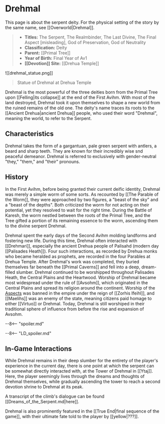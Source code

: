 # Drehmal

This page is about the serpent deity. For the physical setting of the story by the same name, see [[Overworld|Drehmal]].

> - **Titles:** The Serpent, The Realmbinder, The Last Divine, The Final Aspect [misleading], God of Preservation, God of Neutrality
> - **Classification:** Deity
> - **Parent:** [[Primal Tree]]
> - **Year of Birth:** Final Year of Av1
> - **[[Devotion]] Site:** [[Drehua Temple]]

![[drehmal_statue.png]]
> Statue of Drehmal at Drehua Temple

Drehmal is the most powerful of the three deities born from the Primal Tree upon [[Felling|its collapse]] at the end of the First Avihm. With most of the land destroyed, Drehmal took it upon themselves to shape a new world from the ruined remains of the old one. The deity's name traces its roots to the [[Ancient Drehua|ancient Drehua]] people, who used their word "Drehmal", meaning the world, to refer to the Serpent.

## Characteristics

Drehmal takes the form of a gargantuan, pale green serpent with antlers, a beard and sharp teeth. They are known for their incredibly wise snd peaceful demeanor. Drehmal is referred to exclusively with gender-neutral "they," "them," and "their" pronouns.

## History 

In the First Avihm, before being granted their current deific identity, Drehmal was merely a simple worm of some sorts. As recounted by [[The Parable of the Worm]], they were approached by two figures, a "beast of the sky" and a "beast of the depths". Both criticized the worm for not acting on their potential, yet they resolved to wait for the right time.
During the Battle of Karesh, the worm nestled between the roots of the Primal Tree, and the Tree gifted a portion of its remaining essence to the worm, ascending them to the divine serpent Drehmal.

Drehmal spent the early days of the Second Avihm molding landforms and fostering new life. During this time, Drehmal often interacted with [[Drehmari]], especially the ancient Drehua people of Palisahd (modern day [[Palisades Heath]]). Four such interactions, as recorded by Drehua monks who became heralded as prophets, are recorded in the four Parables at Drehua Temple. After Drehmal's work was completed, they buried themselves far beneath the [[Primal Caverns]] and fell into a deep, dream-filled slumber. Drehmal continued to be worshipped throughout Palisades Heath, the Central Plains and the Heartwood. Worship of Drehmal became most widespread under the rule of [[Avsohm]], which originated in the Central Plains and spread its religion around the continent. Worship of the [Aspects](/Lore/Higher_Beings/Aspects/) was banned in the empire under the reign of [[Zorhis Ifeihl]], and [[Maelihs]] was an enemy of the state, meaning citizens paid homage to either [[Virtuo]] or Drehmal. Today, Drehmal is still worshiped in their traditional sphere of influence from before the rise and expansion of Avsohm.

--8<-- "spoiler.md"

--8<-- "LD_spoiler.md"

## In-Game Interactions

While Drehmal remains in their deep slumber for the entirety of the player's experience in the current day, there is one point at which the serpent can be somewhat directly interacted with, at the Tower of Drehmal in [[Ytaj]]. Here, the player seemingly lives through the dreams and thoughts of Drehmal themselves, while gradually ascending the tower to reach a second devotion shrine to Drehmal at its peak. 

A transcript of the climb's dialogue can be found [[Dreams_of_the_Serpent.md|here]].

Drehmal is also prominently featured in the [[True End|final sequence of the game]], with their ultimate fate told to the player by [[yellow|???]].


